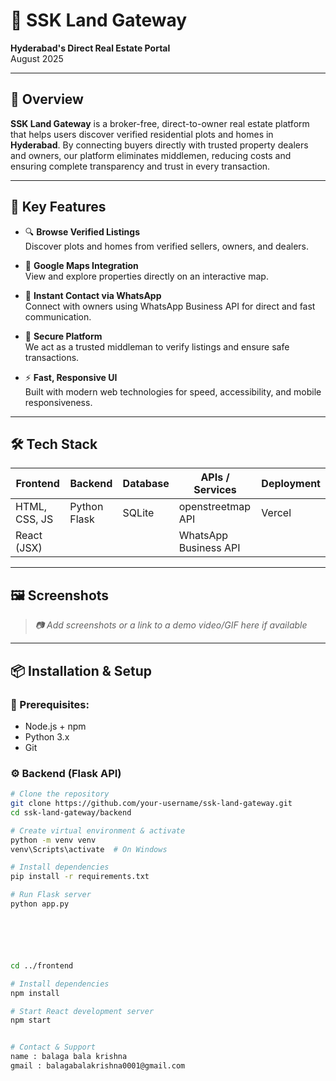 # 🏡 SSK Land Gateway

**Hyderabad's Direct Real Estate Portal**  
August 2025

---

## 🚀 Overview

**SSK Land Gateway** is a broker-free, direct-to-owner real estate platform that helps users discover verified residential plots and homes in **Hyderabad**. By connecting buyers directly with trusted property dealers and owners, our platform eliminates middlemen, reducing costs and ensuring complete transparency and trust in every transaction.

---

## 🎯 Key Features

- 🔍 **Browse Verified Listings**  
  Discover plots and homes from verified sellers, owners, and dealers.

- 📍 **Google Maps Integration**  
  View and explore properties directly on an interactive map.

- 💬 **Instant Contact via WhatsApp**  
  Connect with owners using WhatsApp Business API for direct and fast communication.

- 🔐 **Secure Platform**  
  We act as a trusted middleman to verify listings and ensure safe transactions.

- ⚡ **Fast, Responsive UI**  
  Built with modern web technologies for speed, accessibility, and mobile responsiveness.

---

## 🛠️ Tech Stack

| Frontend       | Backend       | Database | APIs / Services       | Deployment |
|----------------|---------------|----------|------------------------|------------|
| HTML, CSS, JS  | Python Flask  | SQLite   | openstreetmap API        | Vercel     |
| React (JSX)    |               |          | WhatsApp Business API  |            |

---

## 🖼️ Screenshots

> _📷 Add screenshots or a link to a demo video/GIF here if available_

---

## 📦 Installation & Setup

### 🧱 Prerequisites:
- Node.js + npm
- Python 3.x
- Git

### ⚙️ Backend (Flask API)

```bash
# Clone the repository
git clone https://github.com/your-username/ssk-land-gateway.git
cd ssk-land-gateway/backend

# Create virtual environment & activate
python -m venv venv
venv\Scripts\activate  # On Windows

# Install dependencies
pip install -r requirements.txt

# Run Flask server
python app.py






cd ../frontend

# Install dependencies
npm install

# Start React development server
npm start


# Contact & Support
name : balaga bala krishna
gmail : balagabalakrishna0001@gmail.com
